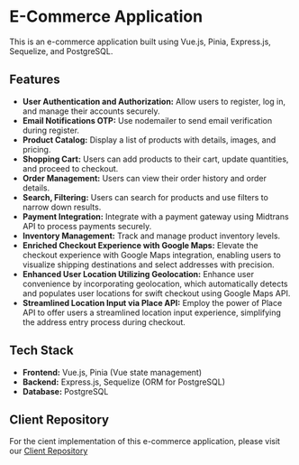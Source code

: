 # E-Commerce Application

This is an e-commerce application built using Vue.js, Pinia, Express.js, Sequelize, and PostgreSQL.

## Features

-   **User Authentication and Authorization:** Allow users to register, log in, and manage their accounts securely.
-   **Email Notifications OTP:** Use nodemailer to send email verification during register.
-   **Product Catalog:** Display a list of products with details, images, and pricing.
-   **Shopping Cart:** Users can add products to their cart, update quantities, and proceed to checkout.
-   **Order Management:** Users can view their order history and order details.
-   **Search, Filtering:** Users can search for products and use filters to narrow down results.
-   **Payment Integration:** Integrate with a payment gateway using Midtrans API to process payments securely.
-   **Inventory Management:** Track and manage product inventory levels.
-   **Enriched Checkout Experience with Google Maps:** Elevate the checkout experience with Google Maps integration, enabling users to visualize shipping destinations and select addresses with precision.
-   **Enhanced User Location Utilizing Geolocation:** Enhance user convenience by incorporating geolocation, which automatically detects and populates user locations for swift checkout using Google Maps API.
-   **Streamlined Location Input via Place API:** Employ the power of Place API to offer users a streamlined location input experience, simplifying the address entry process during checkout.

## Tech Stack

-   **Frontend:** Vue.js, Pinia (Vue state management)
-   **Backend:** Express.js, Sequelize (ORM for PostgreSQL)
-   **Database:** PostgreSQL

## Client Repository

For the cient implementation of this e-commerce application, please visit our [Client Repository](https://github.com/BryMat24/ecommerce-client)
